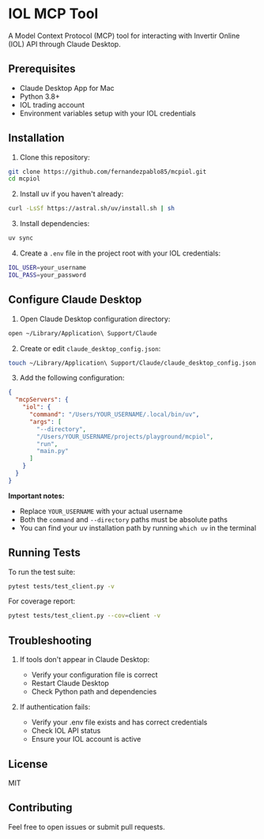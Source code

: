 # IOL MCP Tool

A Model Context Protocol (MCP) tool for interacting with Invertir Online (IOL) API through Claude Desktop.

## Prerequisites

- Claude Desktop App for Mac
- Python 3.8+
- IOL trading account
- Environment variables setup with your IOL credentials

## Installation

1. Clone this repository:

```bash
git clone https://github.com/fernandezpablo85/mcpiol.git
cd mcpiol
```

2. Install uv if you haven't already:

```bash
curl -LsSf https://astral.sh/uv/install.sh | sh
```

3. Install dependencies:

```bash
uv sync
```

4. Create a `.env` file in the project root with your IOL credentials:

```bash
IOL_USER=your_username
IOL_PASS=your_password
```

## Configure Claude Desktop

1. Open Claude Desktop configuration directory:

```bash
open ~/Library/Application\ Support/Claude
```

2. Create or edit `claude_desktop_config.json`:

```bash
touch ~/Library/Application\ Support/Claude/claude_desktop_config.json
```

3. Add the following configuration:

```json
{
  "mcpServers": {
    "iol": {
      "command": "/Users/YOUR_USERNAME/.local/bin/uv",
      "args": [
        "--directory",
        "/Users/YOUR_USERNAME/projects/playground/mcpiol",
        "run",
        "main.py"
      ]
    }
  }
}
```

**Important notes:**

- Replace `YOUR_USERNAME` with your actual username
- Both the `command` and `--directory` paths must be absolute paths
- You can find your uv installation path by running `which uv` in the terminal

## Running Tests

To run the test suite:

```bash
pytest tests/test_client.py -v
```

For coverage report:

```bash
pytest tests/test_client.py --cov=client -v
```

## Troubleshooting

1. If tools don't appear in Claude Desktop:

   - Verify your configuration file is correct
   - Restart Claude Desktop
   - Check Python path and dependencies

2. If authentication fails:
   - Verify your .env file exists and has correct credentials
   - Check IOL API status
   - Ensure your IOL account is active

## License

MIT

## Contributing

Feel free to open issues or submit pull requests.
